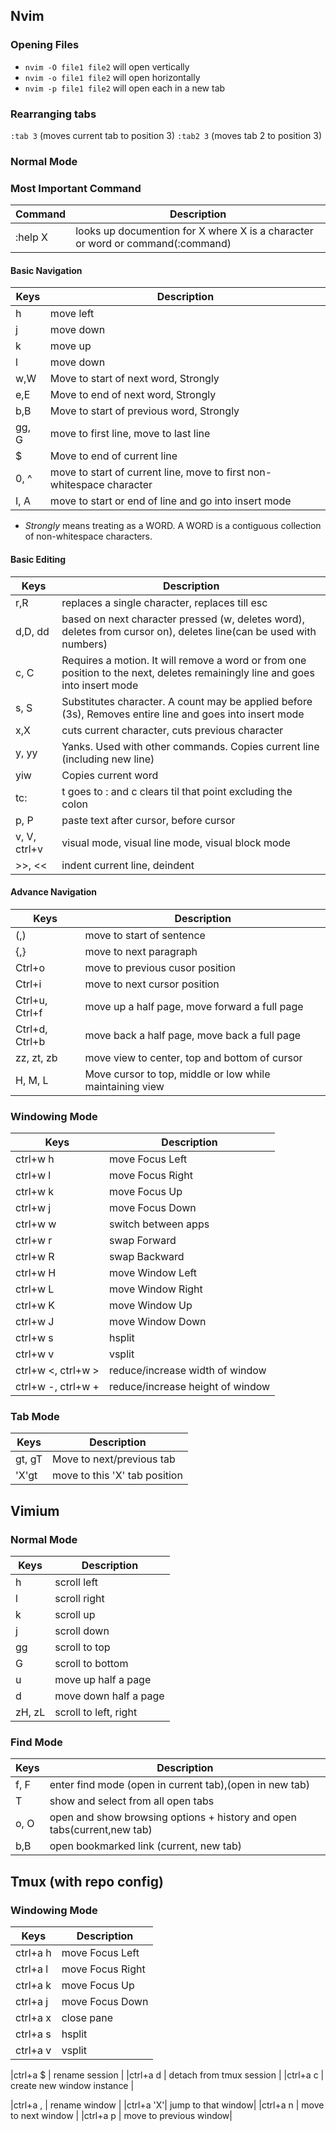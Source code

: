 ## Nvim
### Opening Files
- `nvim -O file1 file2` will open vertically
- `nvim -o file1 file2` will open horizontally
- `nvim -p file1 file2` will open each in a new tab

### Rearranging tabs
`:tab 3` (moves current tab to position 3)
`:tab2 3` (moves tab 2 to position 3)

### Normal Mode
### Most Important Command 
| Command | Description|
|---------|------------|
| :help X | looks up documention for X where X is a character or word or command(:command)|

#### Basic Navigation
| Keys | Description |
|-----------|-------------|
|h| move left|
|j|	move down|
|k| move up|
|l| move down|
|w,W| Move to start of next word, Strongly|
|e,E| Move to end of next word, Strongly|
|b,B| Move to start of previous word, Strongly|
|gg, G| move to first line, move to last line|
|$| Move to end of current line| 
|0, ^| move to start of current line, move to first non-whitespace character|
|I, A| move to start or end of line and go into insert mode|
* _Strongly_ means treating as a WORD. A WORD is a contiguous collection of non-whitespace characters.
#### Basic Editing
| Keys | Description |
|-----------|-------------|
| r,R| replaces a single character, replaces till esc |
| d,D, dd| based on next character pressed (w, deletes word), deletes from cursor on), deletes line(can be used with numbers) |
| c, C| Requires a motion. It will remove a word or from one position to the next, deletes remainingly line and goes into insert mode|
| s, S| Substitutes character. A count may be applied before (3s), Removes entire line and goes into insert mode |
| x,X| cuts current character, cuts previous character|
| y, yy| Yanks. Used with other commands. Copies current line (including new line)|
| yiw| Copies current word|
| tc:| t goes to : and c clears til that point excluding the colon|
| p, P| paste text after cursor, before cursor|
| v, V, ctrl+v| visual mode, visual line mode, visual block mode|
| >>, <<| indent current line, deindent|

#### Advance Navigation
| Keys | Description |
|-----------|-------------|
|(,)| move to start of sentence|
|{,}| move to next paragraph|
|Ctrl+o| move to previous cusor position|
|Ctrl+i| move to next cursor position|
|Ctrl+u, Ctrl+f| move up a half page, move forward a full page|
|Ctrl+d, Ctrl+b| move back a half page, move back a full page|
|zz, zt, zb| move view to center, top and bottom of cursor|
|H, M, L| Move cursor to top, middle or low while maintaining view|

### Windowing Mode
| Keys | Description |
|------|-------------|
|ctrl+w h | move Focus Left | 
|ctrl+w l | move Focus Right |
|ctrl+w k | move Focus Up|
|ctrl+w j | move Focus Down|
|ctrl+w w | switch between apps|
|ctrl+w r | swap Forward|
|ctrl+w R | swap Backward|
|ctrl+w H | move Window Left|
|ctrl+w L | move Window Right|
|ctrl+w K | move Window Up|
|ctrl+w J | move Window Down|
|ctrl+w s | hsplit |
|ctrl+w v | vsplit |
|ctrl+w <, ctrl+w > | reduce/increase width of window |
|ctrl+w -, ctrl+w + | reduce/increase height of window |

### Tab Mode
| Keys | Description |
|------|-------------|
| gt, gT | Move to next/previous tab|
| 'X'gt | move to this 'X' tab position| 

## Vimium
### Normal Mode
| Keys| Description|
|-----| -----------|
|h| scroll left|
|l| scroll right|
|k| scroll up|
|j| scroll down|
|gg| scroll to top|
|G| scroll to bottom|
|u| move up half a page|
|d| move down half a page|
|zH, zL| scroll to left, right|

### Find Mode
| Keys| Description|
|-----| -----------|
| f, F| enter find mode (open in current tab),(open in new tab)|
|T| show and select from all open tabs|
|o, O| open and show browsing options + history and open tabs(current,new tab)|
|b,B| open bookmarked link (current, new tab)|

## Tmux (with repo config)
### Windowing Mode
| Keys | Description |
|------|-------------|
|ctrl+a h | move Focus Left | 
|ctrl+a l | move Focus Right |
|ctrl+a k | move Focus Up|
|ctrl+a j | move Focus Down|
|ctrl+a x| close pane|
|ctrl+a s | hsplit|
|ctrl+a v | vsplit|

|ctrl+a $ | rename session |
|ctrl+a d | detach from tmux session |
|ctrl+a c | create new window instance |

|ctrl+a , | rename window |
|ctrl+a 'X'| jump to that window|
|ctrl+a n | move to next window |
|ctrl+a p | move to previous window|
